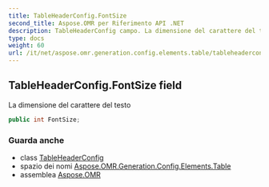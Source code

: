 ```yaml
---
title: TableHeaderConfig.FontSize
second_title: Aspose.OMR per Riferimento API .NET
description: TableHeaderConfig campo. La dimensione del carattere del testo
type: docs
weight: 60
url: /it/net/aspose.omr.generation.config.elements.table/tableheaderconfig/fontsize/
---
```

## TableHeaderConfig.FontSize field

La dimensione del carattere del testo

```csharp
public int FontSize;
```

### Guarda anche

* class [TableHeaderConfig](../)
* spazio dei nomi [Aspose.OMR.Generation.Config.Elements.Table](../../tableheaderconfig/)
* assemblea [Aspose.OMR](../../../)


